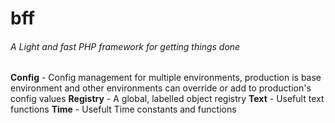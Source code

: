 # bff
###### A Light and fast PHP framework for getting things done

**Config** - Config management for multiple environments, production is base environment and other environments can override or add to production's config values
**Registry** - A global, labelled object registry
**Text** - Usefult text functions
**Time** - Usefult Time constants and functions
